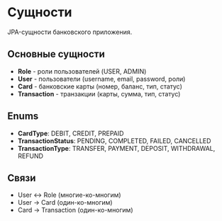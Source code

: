 # Сущности

JPA-сущности банковского приложения.

## Основные сущности
- **Role** - роли пользователей (USER, ADMIN)
- **User** - пользователи (username, email, password, роли)
- **Card** - банковские карты (номер, баланс, тип, статус)
- **Transaction** - транзакции (карты, сумма, тип, статус)

## Enums
- **CardType**: DEBIT, CREDIT, PREPAID
- **TransactionStatus**: PENDING, COMPLETED, FAILED, CANCELLED
- **TransactionType**: TRANSFER, PAYMENT, DEPOSIT, WITHDRAWAL, REFUND

## Связи
- User ↔ Role (многие-ко-многим)
- User → Card (один-ко-многим)
- Card → Transaction (один-ко-многим)
